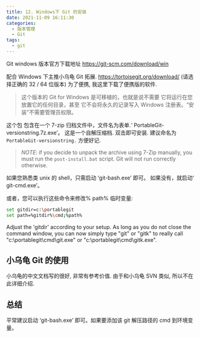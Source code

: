 ```yaml
---
title: 12. Windows下 Git 的安装
date: 2021-11-09 16:11:30
categories:
  - 版本管理
  - Git
tags:
  - git
---
```


Git windows 版本官方下载地址
<https://git-scm.com/download/win>

配合 Windows 下主推小乌龟 Git 拓展.
<https://tortoisegit.org/download/> (请选择正确的 32 / 64 位版本)
为了便携, 我这里下载了便携版的软件.

> 这个版本的 Git for Windows 是可移植的，也就是说不需要
> 它将运行在您放置它的任何目录，甚至
> 它不会将永久的记录写入
> Windows 注册表。“安装”不需要管理员权限。

这个包 包含在一个 7-zip 归档文件中，文件名为表单.‘ PortableGit-versionstring.7z.exe’。 这是一个自解压缩档. 双击即可安装. 建议命名为`PortableGit-versionstring.` 方便好记.

> _NOTE_: if you decide to unpack the archive using 7-Zip manually, you must
> run the `post-install.bat` script. Git will not run correctly otherwise.

如果您熟悉类 unix 的 shell，只需启动 ‘git-bash.exe’ 即可。
如果没有，就启动‘ git-cmd.exe’。

或者，您可以执行这些命令来修改% path%
临时变量:

```sh
set gitdir=c:\portablegit
set path=%gitdir%\cmd;%path%
```

Adjust the 'gitdir' according to your setup. As long as you do not close the command window, you can now simply type "git" or "gitk" to really call "c:\portablegit\cmd\git.exe" or "c:\portablegit\cmd\gitk.exe".

<!-- more -->

## 小乌龟 Git 的使用

小乌龟的中文文档写的很好, 非常有参考价值. 由于和小乌龟 SVN 类似, 所以不在此详细介绍.

## 总结

平常建议启动 ‘git-bash.exe’ 即可。如果要添加该 git 解压路径的 cmd 到环境变量。
